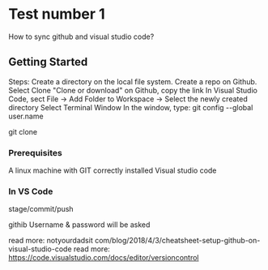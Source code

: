 # Test number 1

How to sync github and visual studio code?

## Getting Started

Steps:
Create a directory on the local file system.
Create a repo on Github.
Select Clone "Clone or download" on Github, copy the link
In Visual Studio Code, sect File -> Add Folder to Workspace -> Select the newly created directory
Select Terminal Window
In the window, type:
git config --global user.name <github userID>

git clone <URL from github link copied earlier>


### Prerequisites

A linux machine with GIT correctly installed 
Visual studio code


### In VS Code

stage/commit/push

githib Username & password will be asked

read more: notyourdadsit com/blog/2018/4/3/cheatsheet-setup-github-on-visual-studio-code
read more: https://code.visualstudio.com/docs/editor/versioncontrol